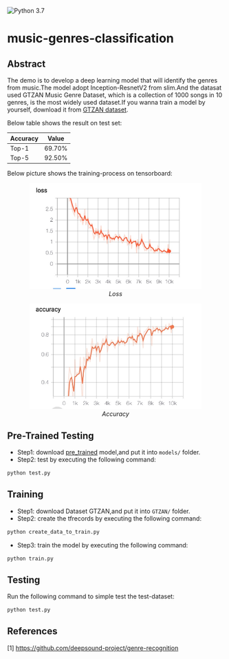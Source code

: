 ![Python 3.7](https://img.shields.io/badge/python-3.7-green.svg)

# music-genres-classification
## Abstract
The demo is to develop a deep learning model that will identify the genres from music.The model adopt Inception-ResnetV2 from slim.And the datasat used GTZAN Music Genre Dataset, which is a collection of 1000 songs in 10 genres, is the most widely used dataset.If you wanna train a model by yourself, download it from [GTZAN dataset](http://opihi.cs.uvic.ca/sound/genres.tar.gz).

Below table shows the result on test set:

Accuracy | Value
--------- | ---------
Top-1 | 69.70%
Top-5 | 92.50%

Below picture shows the training-process on tensorboard:
<p align="center">
  <img src="tensorboard/loss.jpg" width="400"> <br />
  <em> Loss </em>
</p>
<p align="center">
  <img src="tensorboard/accuracy.jpg" width="400"> <br />
  <em> Accuracy</em>
</p>

## Pre-Trained Testing

* Step1: download [pre_trained](https://pan.baidu.com/s/1Pg7UH5rj_xCv77Wz4sCy_A) model,and put it into `models/` folder.
* Step2: test by executing the following command:
```python 
python test.py
```

## Training

* Step1: download Dataset GTZAN,and put it into `GTZAN/` folder.
* Step2: create the tfrecords by executing the following command:
```python 
python create_data_to_train.py
```
* Step3: train the model by executing the following command:
```python 
python train.py
```

## Testing

Run the following command to simple test the test-dataset:
```python 
python test.py
```

## References

[1] https://github.com/deepsound-project/genre-recognition



